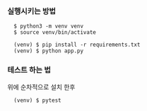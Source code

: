### 실행시키는 방법

```shell
  $ python3 -m venv venv
  $ source venv/bin/activate
```

```shell
  (venv) $ pip install -r requirements.txt
  (venv) $ python app.py
```

### 테스트 하는 법

위에 순차적으로 설치 한후

```shell
  (venv) $ pytest
```